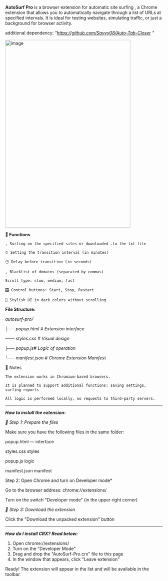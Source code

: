 **AutoSurf Pro** is a browser extension for automatic site surfing
, a Chrome extension that allows you to automatically navigate through a list of URLs at specified intervals.
It is ideal for testing websites, simulating traffic, or just a background for browser activity.

additional dependency: *"https://github.com/Savvy08/Auto-Tab-Closer "*

<img width="400" height="600" alt="image" src="https://github.com/user-attachments/assets/3ecaa519-db4d-4185-a513-3bc3f498e6ae " />


**🔧 Functions**

    , Surfing on the specified sites or downloaded .to the txt file

    ⏱ Setting the transition interval (in minutes)

    🕒 Delay before transition (in seconds)

    , Blacklist of domains (separated by commas)

    Scroll type: slow, medium, fast

    🎛️ Control buttons: Start, Stop, Restart

    🎨 Stylish UI in dark colors without scrolling

**File Structure:**

*autosurf-pro/*
    
*├── popup.html # Extension interface*

*─── styles.css # Visual design*

*├── popup.js# Logic of operation*

*└── manifest.json # Chrome Extension Manifest*


📌 Notes

    The extension works in Chromium-based browsers.

    It is planned to support additional functions: saving settings, surfing reports

    All logic is performed locally, no requests to third-party servers.
------------------------------------------------------------------
***How to install the extension:***

*🔹 Step 1: Prepare the files*

Make sure you have the following files in the same folder:

popup.html — interface

styles.css styles

popup.js logic

manifest.json manifest

Step 2: Open Chrome and turn on Developer mode*

Go to the browser address: chrome://extensions/

Turn on the switch "Developer mode" (in the upper right corner)

*🔹 Step 3: Download the extension*

Click the "Download the unpacked extension" button

-------------------------------------
***How do I install CRX? Read below:***
1. Open chrome://extensions/
2. Turn on the "Developer Mode"
3. Drag and drop the "AutoSurf-Pro.crx" file to this page
4. In the window that appears, click "Leave extension"

Ready! The extension will appear in the list and will be available in the toolbar.

